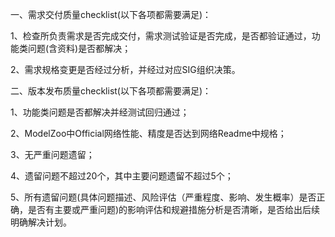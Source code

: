 一、需求交付质量checklist(以下各项都需要满足)：

1、检查所负责需求是否完成交付，需求测试验证是否完成，是否都验证通过，功能类问题(含资料)是否都解决；

2、需求规格变更是否经过分析，并经过对应SIG组织决策。

二、版本发布质量checklist(以下各项都需要满足)：

1、功能类问题是否都解决并经测试回归通过；

2、ModelZoo中Official网络性能、精度是否达到网络Readme中规格；

3、无严重问题遗留；

4、遗留问题不超过20个，其中主要问题遗留不超过5个；

5、所有遗留问题(具体问题描述、风险评估（严重程度、影响、发生概率）是否正确，是否有主要或严重问题)的影响评估和规避措施分析是否清晰，是否给出后续明确解决计划。